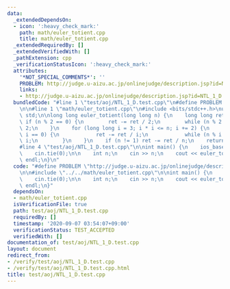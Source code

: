 ```yaml
---
data:
  _extendedDependsOn:
  - icon: ':heavy_check_mark:'
    path: math/euler_totient.cpp
    title: math/euler_totient.cpp
  _extendedRequiredBy: []
  _extendedVerifiedWith: []
  _pathExtension: cpp
  _verificationStatusIcon: ':heavy_check_mark:'
  attributes:
    '*NOT_SPECIAL_COMMENTS*': ''
    PROBLEM: http://judge.u-aizu.ac.jp/onlinejudge/description.jsp?id=NTL_1_D
    links:
    - http://judge.u-aizu.ac.jp/onlinejudge/description.jsp?id=NTL_1_D
  bundledCode: "#line 1 \"test/aoj/NTL_1_D.test.cpp\"\n#define PROBLEM \"http://judge.u-aizu.ac.jp/onlinejudge/description.jsp?id=NTL_1_D\"\
    \n\n#line 1 \"math/euler_totient.cpp\"\n#include <bits/stdc++.h>\nusing namespace\
    \ std;\n\nlong long euler_totient(long long n) {\n    long long ret = n;\n   \
    \ if (n % 2 == 0) {\n        ret -= ret / 2;\n        while (n % 2 == 0) n /=\
    \ 2;\n    }\n    for (long long i = 3; i * i <= n; i += 2) {\n        if (n %\
    \ i == 0) {\n            ret -= ret / i;\n            while (n % i == 0) n /=\
    \ i;\n        }\n    }\n    if (n != 1) ret -= ret / n;\n    return ret;\n}\n\
    #line 4 \"test/aoj/NTL_1_D.test.cpp\"\n\nint main() {\n    ios_base::sync_with_stdio(false);\n\
    \    cin.tie(0);\n\n    int n;\n    cin >> n;\n    cout << euler_totient(n) <<\
    \ endl;\n}\n"
  code: "#define PROBLEM \"http://judge.u-aizu.ac.jp/onlinejudge/description.jsp?id=NTL_1_D\"\
    \n\n#include \"../../math/euler_totient.cpp\"\n\nint main() {\n    ios_base::sync_with_stdio(false);\n\
    \    cin.tie(0);\n\n    int n;\n    cin >> n;\n    cout << euler_totient(n) <<\
    \ endl;\n}"
  dependsOn:
  - math/euler_totient.cpp
  isVerificationFile: true
  path: test/aoj/NTL_1_D.test.cpp
  requiredBy: []
  timestamp: '2020-09-07 03:54:07+09:00'
  verificationStatus: TEST_ACCEPTED
  verifiedWith: []
documentation_of: test/aoj/NTL_1_D.test.cpp
layout: document
redirect_from:
- /verify/test/aoj/NTL_1_D.test.cpp
- /verify/test/aoj/NTL_1_D.test.cpp.html
title: test/aoj/NTL_1_D.test.cpp
---
```

